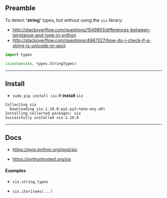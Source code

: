 ## Preamble

To detect **'string'** types, but without using the ``six`` library:

- http://stackoverflow.com/questions/1549801/differences-between-isinstance-and-type-in-python
- http://stackoverflow.com/questions/4987327/how-do-i-check-if-a-string-is-unicode-or-ascii

```python
import types

isinstance(s, types.StringTypes)
```

----

## Install

- ``sudo pip install six``  # **install** ``six``

```
Collecting six
  Downloading six-1.10.0-py2.py3-none-any.whl
Installing collected packages: six
Successfully installed six-1.10.0
```

----

## Docs

- https://pypi.python.org/pypi/six

- https://pythonhosted.org/six


#### Examples

- ``six.string_types``

- ``six.iteritems(...)``
